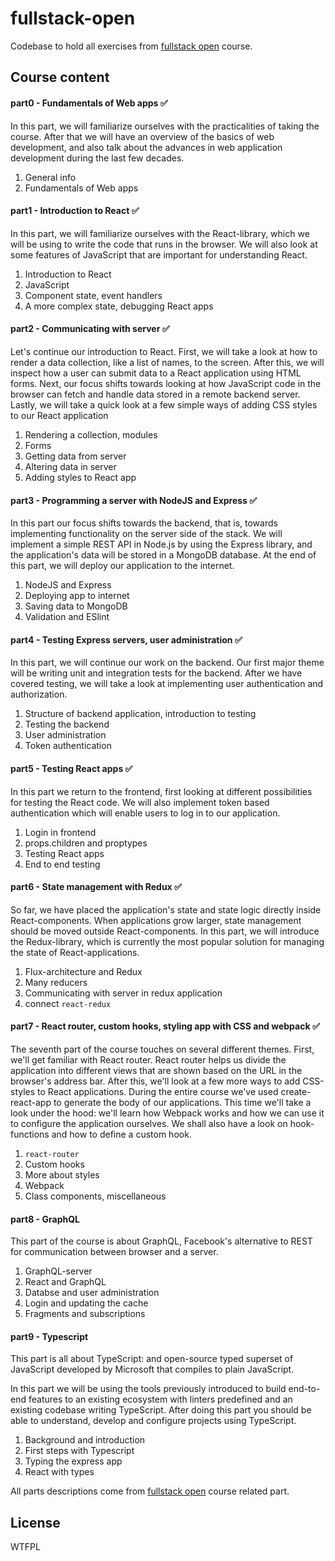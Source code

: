 # fullstack-open

Codebase to hold all exercises from [fullstack open](https://fullstackopen.com/en/) course.

## Course content

#### part0 - Fundamentals of Web apps :white_check_mark:

In this part, we will familiarize ourselves with the practicalities of taking the course. After that we will have an overview of the basics of web development, and also talk about the advances in web application development during the last few decades.

  1. General info
  2. Fundamentals of Web apps

#### part1 - Introduction to React :white_check_mark:

In this part, we will familiarize ourselves with the React-library, which we will be using to write the code that runs in the browser. We will also look at some features of JavaScript that are important for understanding React.

  1. Introduction to React
  2. JavaScript
  3. Component state, event handlers
  4. A more complex state, debugging React apps

#### part2 - Communicating with server :white_check_mark:

Let's continue our introduction to React. First, we will take a look at how to render a data collection, like a list of names, to the screen. After this, we will inspect how a user can submit data to a React application using HTML forms. Next, our focus shifts towards looking at how JavaScript code in the browser can fetch and handle data stored in a remote backend server. Lastly, we will take a quick look at a few simple ways of adding CSS styles to our React application

  1. Rendering a collection, modules
  2. Forms
  3. Getting data from server
  4. Altering data in server
  5. Adding styles to React app

#### part3 - Programming a server with NodeJS and Express :white_check_mark:

In this part our focus shifts towards the backend, that is, towards implementing functionality on the server side of the stack. We will implement a simple REST API in Node.js by using the Express library, and the application's data will be stored in a MongoDB database. At the end of this part, we will deploy our application to the internet.

  1. NodeJS and Express
  2. Deploying app to internet
  3. Saving data to MongoDB
  4. Validation and ESlint

#### part4 - Testing Express servers, user administration :white_check_mark:

In this part, we will continue our work on the backend. Our first major theme will be writing unit and integration tests for the backend. After we have covered testing, we will take a look at implementing user authentication and authorization.

 1. Structure of backend application, introduction to testing
 2. Testing the backend
 3. User administration
 4. Token authentication

#### part5 - Testing React apps :white_check_mark:

In this part we return to the frontend, first looking at different possibilities for testing the React code. We will also implement token based authentication which will enable users to log in to our application.

 1. Login in frontend
 2. props.children and proptypes
 3. Testing React apps
 4. End to end testing

#### part6 - State management with Redux :white_check_mark:

So far, we have placed the application's state and state logic directly inside React-components. When applications grow larger, state management should be moved outside React-components. In this part, we will introduce the Redux-library, which is currently the most popular solution for managing the state of React-applications.

 1. Flux-architecture and Redux
 2. Many reducers
 3. Communicating with server in redux application
 4. connect `react-redux`

#### part7 - React router, custom hooks, styling app with CSS and webpack :white_check_mark:

The seventh part of the course touches on several different themes. First, we'll get familiar with React router. React router helps us divide the application into different views that are shown based on the URL in the browser's address bar. After this, we'll look at a few more ways to add CSS-styles to React applications. During the entire course we've used create-react-app to generate the body of our applications. This time we'll take a look under the hood: we'll learn how Webpack works and how we can use it to configure the application ourselves. We shall also have a look on hook-functions and how to define a custom hook.

 1. `react-router`
 2. Custom hooks
 3. More about styles
 4. Webpack
 5. Class components, miscellaneous

#### part8 - GraphQL

This part of the course is about GraphQL, Facebook's alternative to REST for communication between browser and a server.

 1. GraphQL-server
 2. React and GraphQL
 3. Databse and user administration
 4. Login and updating the cache
 5. Fragments and subscriptions

#### part9 - Typescript

This part is all about TypeScript: and open-source typed superset of JavaScript developed by Microsoft that compiles to plain JavaScript.

In this part we will be using the tools previously introduced to build end-to-end features to an existing ecosystem with linters predefined and an existing codebase writing TypeScript. After doing this part you should be able to understand, develop and configure projects using TypeScript.

 1. Background and introduction
 2. First steps with Typescript
 3. Typing the express app
 4. React with types

 All parts descriptions come from [fullstack open](https://fullstackopen.com/en/) course related part.

 ## License

WTFPL
